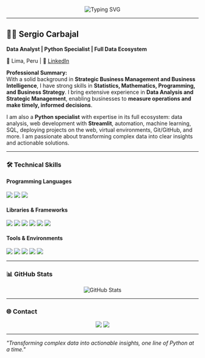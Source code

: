 <p align="center">
  <img src="https://readme-typing-svg.demolab.com?font=Fira+Code&size=28&pause=2000&color=F7AB0A&width=600&lines=Hi+there+%F0%9F%91%8B+I'm+Sergio+Carbajal;Python+Data+Specialist;Building+Data+Driven+Solutions" alt="Typing SVG"/>
</p>

---

## 👨‍💻 Sergio Carbajal
**Data Analyst | Python Specialist | Full Data Ecosystem**

📍 Lima, Peru | 🔗 [LinkedIn](https://www.linkedin.com/in/sergiocarbajal/)  

**Professional Summary:**  
With a solid background in **Strategic Business Management and Business Intelligence**, I have strong skills in **Statistics, Mathematics, Programming, and Business Strategy**. I bring extensive experience in **Data Analysis and Strategic Management**, enabling businesses to **measure operations and make timely, informed decisions**.

I am also a **Python specialist** with expertise in its full ecosystem: data analysis, web development with **Streamlit**, automation, machine learning, SQL, deploying projects on the web, virtual environments, Git/GitHub, and more. I am passionate about transforming complex data into clear insights and actionable solutions.

---

### 🛠 Technical Skills

#### Programming Languages
<img src="https://img.shields.io/badge/Python-3776AB?style=for-the-badge&logo=python&logoColor=white">
<img src="https://img.shields.io/badge/SQLite-003B57?style=for-the-badge&logo=sqlite&logoColor=white">
<img src="https://img.shields.io/badge/SQLServer-CC2927?style=for-the-badge&logo=microsoft-sql-server&logoColor=white">


#### Libraries & Frameworks
<img src="https://img.shields.io/badge/Pandas-150458?style=for-the-badge&logo=pandas&logoColor=white">
<img src="https://img.shields.io/badge/NumPy-013243?style=for-the-badge&logo=numpy&logoColor=white">
<img src="https://img.shields.io/badge/Matplotlib-11557C?style=for-the-badge&logo=matplotlib&logoColor=white">
<img src="https://img.shields.io/badge/Seaborn-4C72B0?style=for-the-badge&logo=seaborn&logoColor=white">
<img src="https://img.shields.io/badge/Scikit--Learn-F7931E?style=for-the-badge&logo=scikitlearn&logoColor=white">
<img src="https://img.shields.io/badge/Streamlit-FF4B4B?style=for-the-badge&logo=streamlit&logoColor=white">

#### Tools & Environments
<img src="https://img.shields.io/badge/Git-F05032?style=for-the-badge&logo=git&logoColor=white">
<img src="https://img.shields.io/badge/GitHub-181717?style=for-the-badge&logo=github&logoColor=white">
<img src="https://img.shields.io/badge/VS_Code-0078D4?style=for-the-badge&logo=visual%20studio%20code&logoColor=white">
<img src="https://img.shields.io/badge/Jupyter-F37626?style=for-the-badge&logo=jupyter&logoColor=white">
<img src="https://img.shields.io/badge/VirtualEnv-5C4EE5?style=for-the-badge&logo=python&logoColor=white">

---

### 📊 GitHub Stats
<p align="center">
  <img src="https://github-readme-stats.vercel.app/api?username=sergiocarbajal&show_icons=true&theme=radical" alt="GitHub Stats" />
</p>

---

### 🌐 Contact
<p align="center">
  <a href="https://www.linkedin.com/in/sergiocarbajal/"><img src="https://img.shields.io/badge/-LinkedIn-0077B5?style=for-the-badge&logo=linkedin&logoColor=white"></a>
  <a href="mailto:sergiocarbajal421@gmail.com"><img src="https://img.shields.io/badge/-Gmail-D14836?style=for-the-badge&logo=gmail&logoColor=white"></a>

---

<i align="center">"Transforming complex data into actionable insights, one line of Python at a time."</i>

